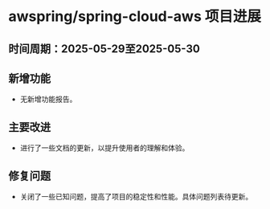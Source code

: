# awspring/spring-cloud-aws 项目进展

## 时间周期：2025-05-29至2025-05-30

## 新增功能
- 无新增功能报告。

## 主要改进
- 进行了一些文档的更新，以提升使用者的理解和体验。

## 修复问题
- 关闭了一些已知问题，提高了项目的稳定性和性能。具体问题列表待更新。